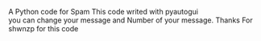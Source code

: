 A Python code for Spam 
This code writed with pyautogui  
you can change your message and Number of your message.
Thanks For shwnzp for this code
